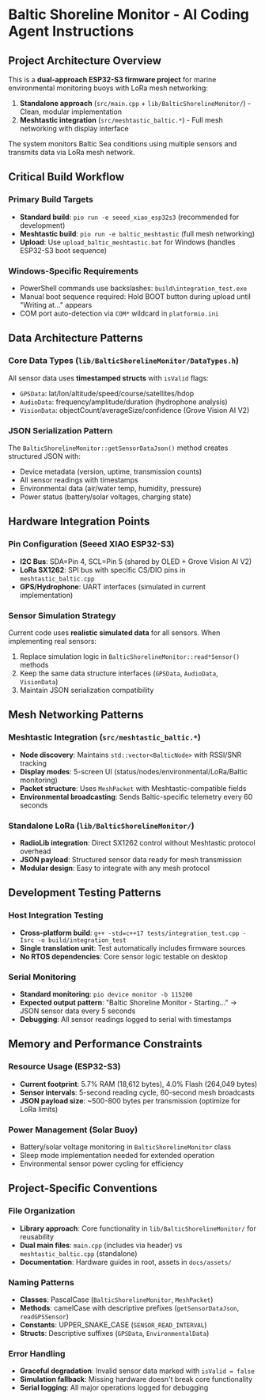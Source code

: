 # Baltic Shoreline Monitor - AI Coding Agent Instructions

## Project Architecture Overview

This is a **dual-approach ESP32-S3 firmware project** for marine environmental monitoring buoys with LoRa mesh networking:

1. **Standalone approach** (`src/main.cpp` + `lib/BalticShorelineMonitor/`) - Clean, modular implementation
2. **Meshtastic integration** (`src/meshtastic_baltic.*`) - Full mesh networking with display interface

The system monitors Baltic Sea conditions using multiple sensors and transmits data via LoRa mesh network.

## Critical Build Workflow

### Primary Build Targets
- **Standard build**: `pio run -e seeed_xiao_esp32s3` (recommended for development)
- **Meshtastic build**: `pio run -e baltic_meshtastic` (full mesh networking)
- **Upload**: Use `upload_baltic_meshtastic.bat` for Windows (handles ESP32-S3 boot sequence)

### Windows-Specific Requirements
- PowerShell commands use backslashes: `build\integration_test.exe`
- Manual boot sequence required: Hold BOOT button during upload until "Writing at..." appears
- COM port auto-detection via `COM*` wildcard in `platformio.ini`

## Data Architecture Patterns

### Core Data Types (`lib/BalticShorelineMonitor/DataTypes.h`)
All sensor data uses **timestamped structs** with `isValid` flags:
- `GPSData`: lat/lon/altitude/speed/course/satellites/hdop
- `AudioData`: frequency/amplitude/duration (hydrophone analysis)  
- `VisionData`: objectCount/averageSize/confidence (Grove Vision AI V2)

### JSON Serialization Pattern
The `BalticShorelineMonitor::getSensorDataJson()` method creates structured JSON with:
- Device metadata (version, uptime, transmission counts)
- All sensor readings with timestamps
- Environmental data (air/water temp, humidity, pressure)
- Power status (battery/solar voltages, charging state)

## Hardware Integration Points

### Pin Configuration (Seeed XIAO ESP32-S3)
- **I2C Bus**: SDA=Pin 4, SCL=Pin 5 (shared by OLED + Grove Vision AI V2)
- **LoRa SX1262**: SPI bus with specific CS/DIO pins in `meshtastic_baltic.cpp`  
- **GPS/Hydrophone**: UART interfaces (simulated in current implementation)

### Sensor Simulation Strategy
Current code uses **realistic simulated data** for all sensors. When implementing real sensors:
1. Replace simulation logic in `BalticShorelineMonitor::read*Sensor()` methods
2. Keep the same data structure interfaces (`GPSData`, `AudioData`, `VisionData`)
3. Maintain JSON serialization compatibility

## Mesh Networking Patterns

### Meshtastic Integration (`src/meshtastic_baltic.*`)
- **Node discovery**: Maintains `std::vector<BalticNode>` with RSSI/SNR tracking
- **Display modes**: 5-screen UI (status/nodes/environmental/LoRa/Baltic monitoring)
- **Packet structure**: Uses `MeshPacket` with Meshtastic-compatible fields
- **Environmental broadcasting**: Sends Baltic-specific telemetry every 60 seconds

### Standalone LoRa (`lib/BalticShorelineMonitor/`)
- **RadioLib integration**: Direct SX1262 control without Meshtastic protocol overhead
- **JSON payload**: Structured sensor data ready for mesh transmission
- **Modular design**: Easy to integrate with any mesh protocol

## Development Testing Patterns

### Host Integration Testing
- **Cross-platform build**: `g++ -std=c++17 tests/integration_test.cpp -Isrc -o build/integration_test`
- **Single translation unit**: Test automatically includes firmware sources
- **No RTOS dependencies**: Core sensor logic testable on desktop

### Serial Monitoring
- **Standard monitoring**: `pio device monitor -b 115200`
- **Expected output pattern**: "Baltic Shoreline Monitor - Starting..." → JSON sensor data every 5 seconds
- **Debugging**: All sensor readings logged to serial with timestamps

## Memory and Performance Constraints

### Resource Usage (ESP32-S3)
- **Current footprint**: 5.7% RAM (18,612 bytes), 4.0% Flash (264,049 bytes)
- **Sensor intervals**: 5-second reading cycle, 60-second mesh broadcasts
- **JSON payload size**: ~500-800 bytes per transmission (optimize for LoRa limits)

### Power Management (Solar Buoy)
- Battery/solar voltage monitoring in `BalticShorelineMonitor` class
- Sleep mode implementation needed for extended operation
- Environmental sensor power cycling for efficiency

## Project-Specific Conventions

### File Organization
- **Library approach**: Core functionality in `lib/BalticShorelineMonitor/` for reusability
- **Dual main files**: `main.cpp` (includes via header) vs `meshtastic_baltic.cpp` (standalone)
- **Documentation**: Hardware guides in root, assets in `docs/assets/`

### Naming Patterns
- **Classes**: PascalCase (`BalticShorelineMonitor`, `MeshPacket`)
- **Methods**: camelCase with descriptive prefixes (`getSensorDataJson`, `readGPSSensor`)
- **Constants**: UPPER_SNAKE_CASE (`SENSOR_READ_INTERVAL`)
- **Structs**: Descriptive suffixes (`GPSData`, `EnvironmentalData`)

### Error Handling
- **Graceful degradation**: Invalid sensor data marked with `isValid = false`
- **Simulation fallback**: Missing hardware doesn't break core functionality
- **Serial logging**: All major operations logged for debugging